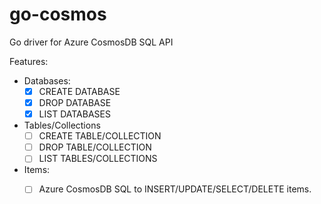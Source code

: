 # go-cosmos
Go driver for Azure CosmosDB SQL API

Features:

- Databases:
  - [x] CREATE DATABASE
  - [x] DROP DATABASE
  - [x] LIST DATABASES
- Tables/Collections
  - [ ] CREATE TABLE/COLLECTION
  - [ ] DROP TABLE/COLLECTION
  - [ ] LIST TABLES/COLLECTIONS
- Items:
  - [ ] Azure CosmosDB SQL to INSERT/UPDATE/SELECT/DELETE items.
    